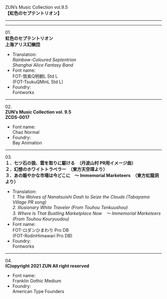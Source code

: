 ZUN’s Music Collection vol.9.5  
**【虹色のセプテントリオン】**

---  
---

01\.  
**虹色のセプテントリオン**  
**上海アリス幻樂団**
  - Translation:  
*Rainbow-Coloured Septentrion*  
*Shanghai Alice Fantasy Band*
  - Font name:  
FOT-筑紫Q明朝L Std L  
(FOT-TsukuQMinL Std L)
  - Foundry:  
Fontworks

---

02\.  
**ZUN’s Music Collection vol. 9.5**  
**ZCDS-0017**
  - Font name:  
Chaz Normal
  - Foundry:  
Bay Animation

---

03\.  
**１．七ツ石の狼、雲を取りに駆ける　（丹波山村 PR用イメージ曲）**  
**２．幻想のホワイトトラベラー　（東方天空璋より）**  
**３．あの賑やかな市場は今どこに　～ Immemorial Marketeers　（東方虹龍洞より）**
  - Translation:  
*1\. The Wolves of Nanatsuishi Dash to Seize the Clouds (Tabayama Village PR song)*  
*2\. Illusionary White Traveler (From Touhou Tenkuushou)*  
*3\. Where Is That Bustling Marketplace Now　～ Immemorial Marketeers (From Touhou Kouryuudou)*
  - Font name:  
FOT-ロダンひまわり Pro DB  
(FOT-RodinHimawari Pro DB)
  - Foundry:  
Fontworks

---

04\.  
**(C)opyright 2021 ZUN All right reserved**
  - Font name:  
Franklin Gothic Medium
  - Foundry:  
American Type Founders
